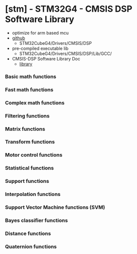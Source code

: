 # [stm] - STM32G4 - CMSIS DSP Software Library

* optimize for arm based mcu
* [github](https://github.com/STMicroelectronics/STM32CubeG4)
  - STM32CubeG4/Drivers/CMSIS/DSP
* pre-compiled executable lib
  - STM32CubeG4/Drivers/CMSIS/DSP/Lib/GCC/
* CMSIS-DSP Software Library Doc
  - [library](https://www.keil.com/pack/doc/CMSIS/DSP/html/index.html)



### Basic math functions


### Fast math functions


### Complex math functions


### Filtering functions


### Matrix functions


### Transform functions


### Motor control functions


### Statistical functions


### Support functions


### Interpolation functions


### Support Vector Machine functions (SVM)


### Bayes classifier functions


### Distance functions


### Quaternion functions

